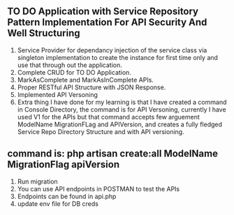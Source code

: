 ## TO DO Application with Service Repository Pattern Implementation For API Security And Well Structuring

<!-- ## Things Involved ## -->

1. Service Provider for dependancy injection of the service class via singleton implementation to create the instance for first time only and use that through out the application.
2. Complete CRUD for TO DO Application.
3. MarkAsComplete and MarkAsInComplete APIs.
4. Proper RESTful API Structure with JSON Response.
5. Implemented API Versoning
6. Extra thing I have done for my learning is that I have created a command in Console Directory, the command is for API Versoning, currently I have used V1 for the APIs but that command accepts few arguement ModelName MigrationFLag and APIVersion, and creates a fully fledged Service Repo Directory Structure and with API versioning.

## command is: php artisan create:all ModelName MigrationFlag apiVersion

<!-- ## How To Run ## -->

1. Run migration
2. You can use API endpoints in POSTMAN to test the APIs
3. Endpoints can be found in api.php
4. update env file for DB creds
